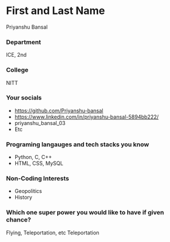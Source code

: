# First and Last Name
Priyanshu Bansal

### Department
ICE, 2nd

### College
NITT

### Your socials
- https://github.com/Priyanshu-bansal
- https://www.linkedin.com/in/priyanshu-bansal-5894bb222/
- priyanshu_bansal_03
- Etc

### Programing langauges and tech stacks you know
- Python, C, C++
- HTML, CSS, MySQL

### Non-Coding Interests
- Geopolitics
- History

### Which one super power you would like to have if given chance?
Flying, Teleportation, etc
Teleportation
